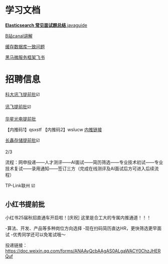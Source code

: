# 学习文档

[**Elasticsearch 常见面试题总结**,javaguide](https://www.yuque.com/snailclimb/mf2z3k/simu3iyhd87kgp3e)

[B站canal讲解](https://www.bilibili.com/video/BV1Uc411P7XN?p=13&vd_source=65989b739ff4153d2f9e93fb055d99b3)

[缓存数据库一致问题](https://zhuanlan.zhihu.com/p/408515044)

[黑马微服务框架飞书](https://b11et3un53m.feishu.cn/wiki/R4Sdwvo8Si4kilkSKfscgQX0niB)

# 招聘信息

[科大讯飞提前批](https://campus.iflytek.com/official-pc/jobDetail?id=716&projectId=13):ballot_box_with_check:

[讯飞提前批](https://mp.weixin.qq.com/s/Usq0UvPKHKUCnvD7DIAiRw):ballot_box_with_check:

[华星光电提前批](https://mp.weixin.qq.com/s?__biz=MzA4Njk1MjcyMg==&mid=2650203175&idx=1&sn=a0069c4d9aa8ee117ab06911beece258&chksm=87c29a5ab0b5134c62c6aaf50fc90029fcd815ba1bfdd64b44104b6f5f79db2ffa9e9a2383b0&mpshare=1&scene=23&srcid=061872yp4PGiD05WvyH1wQTM&sharer_shareinfo=b383fec8fef3e7fea6e6af6eee0288cb&sharer_shareinfo_first=b383fec8fef3e7fea6e6af6eee0288cb#rd)

【内推码1】qsxstf 
【内推码2】wslucw [内推链接](https://wecruit.hotjob.cn/SU6491506a2f9d24316e91b81b/mc/position/campus?acotycoCode=qsxstf&orgId=100801&projectId=306701%2C306801&recruitType=1&isLimitShowPostScope=1)

[长鑫存储提前批](http://jobs.cxmt.com/campus/jobs):ballot_box_with_check:

2/3

流程：网申投递——人才测评——AI面试——简历筛选——专业技术初试——专业技术复试——录用通知——签订三方（完成在线测评及AI面试后方可进入后续流程）

TP-Link联州 :ballot_box_with_check:

## 小红书提前批
小红书25届秋招直通车开启啦！[庆祝]
这里是合工大的专属内推通道！！！

-算法、开发、产品等多种岗位方向选择
-现在扫码简历直达HR，更快筛选更早面试
-优秀同学还可以免笔试哦～

投递链接：
https://doc.weixin.qq.com/forms/ANAAyQcbAAgAS0ALgaWACY0ChzJHERQuf

